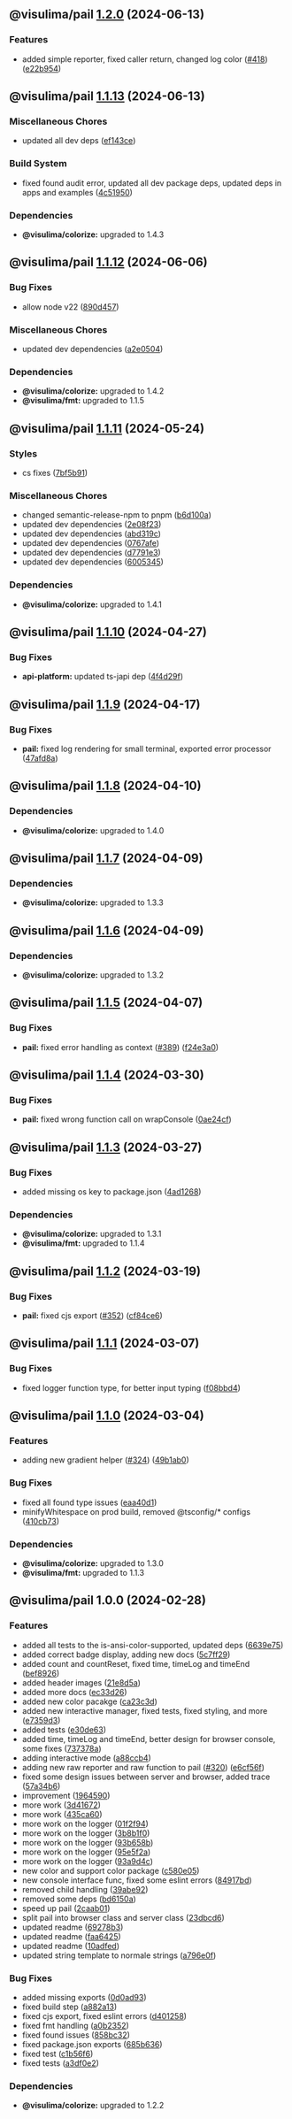 ## @visulima/pail [1.2.0](https://github.com/visulima/visulima/compare/@visulima/pail@1.1.13...@visulima/pail@1.2.0) (2024-06-13)

### Features

* added simple reporter, fixed caller return, changed log color ([#418](https://github.com/visulima/visulima/issues/418)) ([e22b954](https://github.com/visulima/visulima/commit/e22b9543dc9eaf118e415414d31b5119e4a2455a))

## @visulima/pail [1.1.13](https://github.com/visulima/visulima/compare/@visulima/pail@1.1.12...@visulima/pail@1.1.13) (2024-06-13)

### Miscellaneous Chores

* updated all dev deps ([ef143ce](https://github.com/visulima/visulima/commit/ef143ce2e15952a0910aa5c8bd78d25de9ebd7f3))

### Build System

* fixed found audit error, updated all dev package deps, updated deps in apps and examples ([4c51950](https://github.com/visulima/visulima/commit/4c519500dc5504579d35725572920658999885cb))


### Dependencies

* **@visulima/colorize:** upgraded to 1.4.3

## @visulima/pail [1.1.12](https://github.com/visulima/visulima/compare/@visulima/pail@1.1.11...@visulima/pail@1.1.12) (2024-06-06)


### Bug Fixes

* allow node v22 ([890d457](https://github.com/visulima/visulima/commit/890d4570f18428e2463944813c0c638b3f142803))


### Miscellaneous Chores

* updated dev dependencies ([a2e0504](https://github.com/visulima/visulima/commit/a2e0504dc239049434c2482756ff15bdbaac9b54))



### Dependencies

* **@visulima/colorize:** upgraded to 1.4.2
* **@visulima/fmt:** upgraded to 1.1.5

## @visulima/pail [1.1.11](https://github.com/visulima/visulima/compare/@visulima/pail@1.1.10...@visulima/pail@1.1.11) (2024-05-24)


### Styles

* cs fixes ([7bf5b91](https://github.com/visulima/visulima/commit/7bf5b91383b612598d955fe23505c94f22a8d277))


### Miscellaneous Chores

* changed semantic-release-npm to pnpm ([b6d100a](https://github.com/visulima/visulima/commit/b6d100a2bf3fd026577be48726a37754947f0973))
* updated dev dependencies ([2e08f23](https://github.com/visulima/visulima/commit/2e08f23ba4f23ff4c64a36807b53242e9497c073))
* updated dev dependencies ([abd319c](https://github.com/visulima/visulima/commit/abd319c23576aa1dc751ac874e806bddbc977d51))
* updated dev dependencies ([0767afe](https://github.com/visulima/visulima/commit/0767afe9be83da6698c1343724400171f952599e))
* updated dev dependencies ([d7791e3](https://github.com/visulima/visulima/commit/d7791e327917e438757636573b1e5549a97bba7b))
* updated dev dependencies ([6005345](https://github.com/visulima/visulima/commit/60053456717a3889fc77b4fb5b05d50a662475b2))



### Dependencies

* **@visulima/colorize:** upgraded to 1.4.1

## @visulima/pail [1.1.10](https://github.com/visulima/visulima/compare/@visulima/pail@1.1.9...@visulima/pail@1.1.10) (2024-04-27)


### Bug Fixes

* **api-platform:** updated ts-japi dep ([4f4d29f](https://github.com/visulima/visulima/commit/4f4d29f5995c899926837edb1703f4ea262bba09))

## @visulima/pail [1.1.9](https://github.com/visulima/visulima/compare/@visulima/pail@1.1.8...@visulima/pail@1.1.9) (2024-04-17)


### Bug Fixes

* **pail:** fixed log rendering for small terminal, exported error processor ([47afd8a](https://github.com/visulima/visulima/commit/47afd8a3777cb8d42ae9686d322f4a44f0315797))

## @visulima/pail [1.1.8](https://github.com/visulima/visulima/compare/@visulima/pail@1.1.7...@visulima/pail@1.1.8) (2024-04-10)



### Dependencies

* **@visulima/colorize:** upgraded to 1.4.0

## @visulima/pail [1.1.7](https://github.com/visulima/visulima/compare/@visulima/pail@1.1.6...@visulima/pail@1.1.7) (2024-04-09)



### Dependencies

* **@visulima/colorize:** upgraded to 1.3.3

## @visulima/pail [1.1.6](https://github.com/visulima/visulima/compare/@visulima/pail@1.1.5...@visulima/pail@1.1.6) (2024-04-09)



### Dependencies

* **@visulima/colorize:** upgraded to 1.3.2

## @visulima/pail [1.1.5](https://github.com/visulima/visulima/compare/@visulima/pail@1.1.4...@visulima/pail@1.1.5) (2024-04-07)


### Bug Fixes

* **pail:** fixed error handling as context ([#389](https://github.com/visulima/visulima/issues/389)) ([f24e3a0](https://github.com/visulima/visulima/commit/f24e3a03594b3fdc2fcdab832cf887462fd98024))

## @visulima/pail [1.1.4](https://github.com/visulima/visulima/compare/@visulima/pail@1.1.3...@visulima/pail@1.1.4) (2024-03-30)


### Bug Fixes

* **pail:** fixed wrong function call on wrapConsole ([0ae24cf](https://github.com/visulima/visulima/commit/0ae24cf287723e1ca108846d4bef4377974f8ad9))

## @visulima/pail [1.1.3](https://github.com/visulima/visulima/compare/@visulima/pail@1.1.2...@visulima/pail@1.1.3) (2024-03-27)


### Bug Fixes

* added missing os key to package.json ([4ad1268](https://github.com/visulima/visulima/commit/4ad1268ed12cbdcf60aeb46d4c052ed1696bc150))



### Dependencies

* **@visulima/colorize:** upgraded to 1.3.1
* **@visulima/fmt:** upgraded to 1.1.4

## @visulima/pail [1.1.2](https://github.com/visulima/visulima/compare/@visulima/pail@1.1.1...@visulima/pail@1.1.2) (2024-03-19)


### Bug Fixes

* **pail:** fixed cjs export ([#352](https://github.com/visulima/visulima/issues/352)) ([cf84ce6](https://github.com/visulima/visulima/commit/cf84ce63f1ec504601592092611d8ba85fbae17e))

## @visulima/pail [1.1.1](https://github.com/visulima/visulima/compare/@visulima/pail@1.1.0...@visulima/pail@1.1.1) (2024-03-07)


### Bug Fixes

* fixed logger function type, for better input typing ([f08bbd4](https://github.com/visulima/visulima/commit/f08bbd44b33e62dc0f04fb516557541abaec6863))

## @visulima/pail [1.1.0](https://github.com/visulima/visulima/compare/@visulima/pail@1.0.0...@visulima/pail@1.1.0) (2024-03-04)


### Features

* adding new gradient helper ([#324](https://github.com/visulima/visulima/issues/324)) ([49b1ab0](https://github.com/visulima/visulima/commit/49b1ab0c94b1e6c272ae41e2477b064150c9ec49))


### Bug Fixes

* fixed all found type issues ([eaa40d1](https://github.com/visulima/visulima/commit/eaa40d11f3fc056dfddcc25404bf109587ef2862))
* minifyWhitespace on prod build, removed @tsconfig/* configs ([410cb73](https://github.com/visulima/visulima/commit/410cb737c44c445a0479bdd49b4100d5daf2d83d))



### Dependencies

* **@visulima/colorize:** upgraded to 1.3.0
* **@visulima/fmt:** upgraded to 1.1.3

## @visulima/pail 1.0.0 (2024-02-28)


### Features

* added all tests to the is-ansi-color-supported, updated deps ([6639e75](https://github.com/visulima/visulima/commit/6639e75ab45fe4dfc0338b9f5b2527354e3cb36e))
* added correct badge display, adding new docs ([5c7ff29](https://github.com/visulima/visulima/commit/5c7ff297f7cebddaec6472ae8709036f93d3e6cf))
* added count and countReset, fixed time, timeLog and timeEnd ([bef8926](https://github.com/visulima/visulima/commit/bef8926b1813394f36cbaec0fe2b076d514fb2d3))
* added header images ([21e8d5a](https://github.com/visulima/visulima/commit/21e8d5a5e9fec47e7a3362e0f76d8e6840d02fc9))
* added more docs ([ec33d26](https://github.com/visulima/visulima/commit/ec33d268a66fd62d2e1841bc235a7734d736e581))
* added new color pacakge ([ca23c3d](https://github.com/visulima/visulima/commit/ca23c3d8582b0c0eb77870f57394696f587e72c4))
* added new interactive manager, fixed tests, fixed styling, and more ([e7359d3](https://github.com/visulima/visulima/commit/e7359d379f2e4b6f8d8953448055fcfa613fc41e))
* added tests ([e30de63](https://github.com/visulima/visulima/commit/e30de63aa522490914b8bd627e2d7b0185b9b3b6))
* added time, timeLog and timeEnd, better design for browser console, some fixes ([737378a](https://github.com/visulima/visulima/commit/737378a1f16d9d113dcee09ae5c129b15d9de46f))
* adding interactive mode ([a88ccb4](https://github.com/visulima/visulima/commit/a88ccb453375eeae9f7bdbb84b67151da1a3d875))
* adding new raw reporter and raw function to pail ([#320](https://github.com/visulima/visulima/issues/320)) ([e6cf56f](https://github.com/visulima/visulima/commit/e6cf56ffc98213f8631b25ad09775d65c109cc5f))
* fixed some design issues between server and browser, added trace ([57a34b6](https://github.com/visulima/visulima/commit/57a34b6aa2cac4ff7bad85ec52f9d3a64958e8fe))
* improvement ([1964590](https://github.com/visulima/visulima/commit/1964590e2699adb3c5d1e6856f177fa5269885c4))
* more work ([3d41672](https://github.com/visulima/visulima/commit/3d4167217305c293128853bc8ece457d899973c4))
* more work ([435ca60](https://github.com/visulima/visulima/commit/435ca608587932aab8cb66d0c7c4fdb81bc9aeb0))
* more work on the logger ([01f2f94](https://github.com/visulima/visulima/commit/01f2f9452d938c0a8bcda7ab217e4d5c2ca2495a))
* more work on the logger ([3b8b1f0](https://github.com/visulima/visulima/commit/3b8b1f0dab65a0b6e882f8786fa820e5e57460c3))
* more work on the logger ([93b658b](https://github.com/visulima/visulima/commit/93b658b9704f3ce4b3a734eed97efd677ce028f5))
* more work on the logger ([95e5f2a](https://github.com/visulima/visulima/commit/95e5f2a0ed77700c3ff574e28485f9e6440bfe5e))
* more work on the logger ([93a9d4c](https://github.com/visulima/visulima/commit/93a9d4c1cb07de4a827dade9e37ff31d9bf1e330))
* new color and support color package ([c580e05](https://github.com/visulima/visulima/commit/c580e05aaf516e4ecb939bcb39dcc5305ee17aed))
* new console interface func, fixed some eslint errors ([84917bd](https://github.com/visulima/visulima/commit/84917bdd14312716038ff390907cf53cfbffec4f))
* removed child handling ([39abe92](https://github.com/visulima/visulima/commit/39abe922ca57fd09dce6b4e13e0f03824e3da2e0))
* removed some deps ([bd6150a](https://github.com/visulima/visulima/commit/bd6150a69f1d7fc5693ab7d540b3548d2aca1307))
* speed up pail ([2caab01](https://github.com/visulima/visulima/commit/2caab01fb5052990905b18dfb623bbbd8222ee99))
* split pail into browser class and server class ([23dbcd6](https://github.com/visulima/visulima/commit/23dbcd692efa52b40e75f8b06de31cd4986348a5))
* updated readme ([69278b3](https://github.com/visulima/visulima/commit/69278b3b9745912508d2c195ac37be101d9b1968))
* updated readme ([faa6425](https://github.com/visulima/visulima/commit/faa6425ae9808740f3b29c61419d3ae2d773534a))
* updated readme ([10adfed](https://github.com/visulima/visulima/commit/10adfed8dae983c2613d98ce4cf274dc841be42e))
* updated string template to normale strings ([a796e0f](https://github.com/visulima/visulima/commit/a796e0f6766854d29bd4c77ce714b117e0d3f33c))


### Bug Fixes

* added missing exports ([0d0ad93](https://github.com/visulima/visulima/commit/0d0ad9388017c562679f56d51a226b5d1eb86936))
* fixed build step ([a882a13](https://github.com/visulima/visulima/commit/a882a13e5041aed9dc3ce37e5f97b628b2501622))
* fixed cjs export, fixed eslint errors ([d401258](https://github.com/visulima/visulima/commit/d4012587828d78680e6f1a1370720d5a3660d094))
* fixed fmt handling ([a0b2352](https://github.com/visulima/visulima/commit/a0b23525935c68ea270803b2d907d87187f2eb0b))
* fixed found issues ([858bc32](https://github.com/visulima/visulima/commit/858bc3257d24b2159df801dcde948d4fcfc495b1))
* fixed package.json exports ([685b636](https://github.com/visulima/visulima/commit/685b636b471712e3888db645f1897e6bc7710f7c))
* fixed test ([c1b56f6](https://github.com/visulima/visulima/commit/c1b56f6202c8ec5ab9f1b4f9c44e4aa5fc0f71c5))
* fixed tests ([a3df0e2](https://github.com/visulima/visulima/commit/a3df0e2ec27314e4419d224a740dff93e121a19a))



### Dependencies

* **@visulima/colorize:** upgraded to 1.2.2

